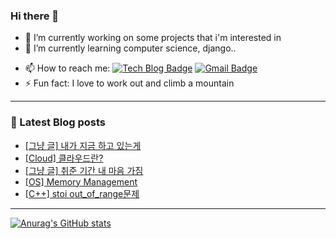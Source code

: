 ### Hi there 👋


<!-- **LEEHYUNDONG/LEEHYUNDONG** is a ✨ _special_ ✨ repository because its `README.md` (this file) appears on your GitHub profile. -->


- 🔭 I’m currently working on some projects that i'm interested in
- 🌱 I’m currently learning computer science, django..
<!-- - 👯 I’m looking to collaborate on ...
- 🤔 I’m looking for help with ...
- 💬 Ask me about ... -->
- 📫 How to reach me: [![Tech Blog Badge](http://img.shields.io/badge/-Tech%20blog-black?style=flat-square&logo=github&link=https://zzsza.github.io/)](https://velog.io/@easttwave) [![Gmail Badge](https://img.shields.io/badge/Gmail-d14836?style=flat-square&logo=Gmail&logoColor=white&link=mailto:snugyun01@gmail.com)](mailto:easttwave@gmail.com)
- ⚡ Fun fact: I love to work out and climb a mountain
<!-- - 😄 Pronouns: ... -->

***

### 📓 Latest Blog posts
<!-- BLOG-POST-LIST:START -->
- [[그냥 글] 내가 지금 하고 있는게](https://velog.io/@easttwave/%EA%B7%B8%EB%83%A5-%EA%B8%80-%EB%82%B4%EA%B0%80-%EC%A7%80%EA%B8%88-%ED%95%98%EA%B3%A0-%EC%9E%88%EB%8A%94%EA%B2%8C)
- [[Cloud] 클라우드란?](https://velog.io/@easttwave/Cloud-%ED%81%B4%EB%9D%BC%EC%9A%B0%EB%93%9C%EB%9E%80)
- [[그냥 글] 취준 기간 내 마음 가짐](https://velog.io/@easttwave/%EA%B7%B8%EB%83%A5-%EA%B8%80-%EC%B7%A8%EC%A4%80-%EA%B8%B0%EA%B0%84-%EB%82%B4-%EB%A7%88%EC%9D%8C-%EA%B0%80%EC%A7%90)
- [[OS] Memory Management](https://velog.io/@easttwave/OS-Memory-Management)
- [[C++] stoi out_of_range문제](https://velog.io/@easttwave/C-stoi-outofrange%EB%AC%B8%EC%A0%9C)
<!-- BLOG-POST-LIST:END -->


***
[![Anurag's GitHub stats](https://github-readme-stats.vercel.app/api?username=LEEHYUNDONG&show_icons=true&theme=dracula&repo=github-readme-stats)
](https://github.com/anuraghazra/github-readme-stats)


